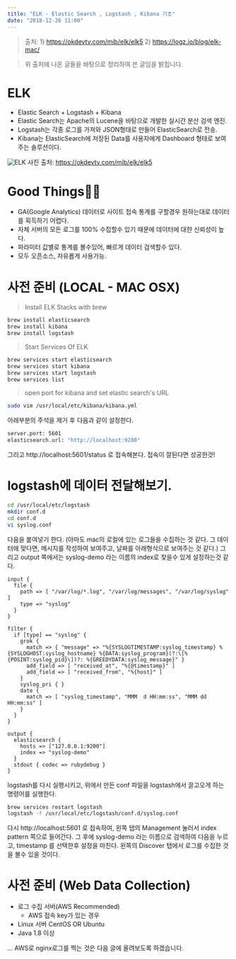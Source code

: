 ```yaml
---
title: "ELK - Elastic Search , Logstash , Kibana 기초"
date: "2018-12-26 11:00"
---
```


> 출처: 1) https://okdevtv.com/mib/elk/elk5 2) https://logz.io/blog/elk-mac/

> 위 출처에 나온 글들을 바탕으로 정리하여 쓴 글임을 밝힙니다.

# ELK

- Elastic Search + Logstash + Kibana
- Elastic Search는 Apache의 Lucene을 바탕으로 개발한 실시간 분산 검색 엔진.
- Logstash는 각종 로그를 가져와 JSON형태로 만들어 ElasticSearch로 전송.
- Kibana는 ElasticSearch에 저장된 Data를 사용자에게 Dashboard 형태로 보여주는 솔루션이다.

![ELK](https://okdevtv.com/md/elk/images/elk_arch.jpg)
사진 출처: https://okdevtv.com/mib/elk/elk5

# Good Things☝🏽

- GA(Google Analytics) 데이터로 사이트 접속 통계를 구할경우 원하는대로 데이터를 획득하기 어렵다.
- 자체 서버의 모든 로그를 100% 수집할수 있기 때문에 데이터에 대한 신뢰성이 높다.
- 파라미터 값별로 통계를 볼수있어, 빠르게 데이터 검색할수 있다.
- 모두 오픈소스, 자유롭게 사용가능.

# 사전 준비 (LOCAL - MAC OSX)

> Install ELK Stacks with brew

```bash
brew install elasticsearch
brew install kibana
brew install logstash
```

> Start Services Of ELK

```bash
brew services start elasticsearch
brew services start kibana
brew services start logstash
brew services list
```

> open port for kibana and set elastic search's URL

```bash
sudo vim /usr/local/etc/kibana/kibana.yml
```

아래부분의 주석을 제거 후 다음과 같이 설정한다.

```bash
server.port: 5601
elasticsearch.url: "http://localhost:9200"
```

그리고 http://localhost:5601/status 로 접속해본다. 접속이 잘된다면 성공한것!

# logstash에 데이터 전달해보기.

```bash
cd /usr/local/etc/logstash
mkdir conf.d
cd conf.d
vi syslog.conf
```

다음을 붙여넣기 한다. (아마도 mac의 로컬에 있는 로그들을 수집하는 것 같다. 그 데이터에 맞다면, 메시지를 작성하여 보여주고, 날짜를 아래형식으로 보여주는 것 같다.)
그리고 output 쪽에서는 syslog-demo 라는 이름의 index로 찾을수 있게 설정하는것 같다.

```
input {
  file {
    path => [ "/var/log/*.log", "/var/log/messages", "/var/log/syslog" ]
    type => "syslog"
  }
}

filter {
  if [type] == "syslog" {
    grok {
      match => { "message" => "%{SYSLOGTIMESTAMP:syslog_timestamp} %{SYSLOGHOST:syslog_hostname} %{DATA:syslog_program}(?:\[%{POSINT:syslog_pid}\])?: %{GREEDYDATA:syslog_message}" }
      add_field => [ "received_at", "%{@timestamp}" ]
      add_field => [ "received_from", "%{host}" ]
    }
    syslog_pri { }
    date {
      match => [ "syslog_timestamp", "MMM  d HH:mm:ss", "MMM dd HH:mm:ss" ]
    }
  }
}

output {
  elasticsearch {
    hosts => ["127.0.0.1:9200"]
    index => "syslog-demo"
  }
  stdout { codec => rubydebug }
}
```

logstash를 다시 실행시키고, 위에서 만든 conf 파일을 logstash에서 끌고오게 하는 명령어를 실행한다.

```bash
brew services restart logstash
logstash -f /usr/local/etc/logstash/conf.d/syslog.conf
```

다시 http://localhost:5601 로 접속하여, 왼쪽 탭의 Management 눌러서 index pattern 쪽으로 들어간다.
그 후에 syslog-demo 라는 이름으로 검색하여 다음을 누르고, timestamp 를 선택한후 설정을 마친다.
왼쪽의 Discover 탭에서 로그를 수집한 것을 볼수 있을 것이다.

# 사전 준비 (Web Data Collection)

- 로그 수집 서버(AWS Recommended)
  - AWS 접속 key가 있는 경우
- Linux 서버 CentOS OR Ubuntu
- Java 1.8 이상

... AWS로 nginx로그를 찍는 것은 다음 글에 올려보도록 하겠습니다.
